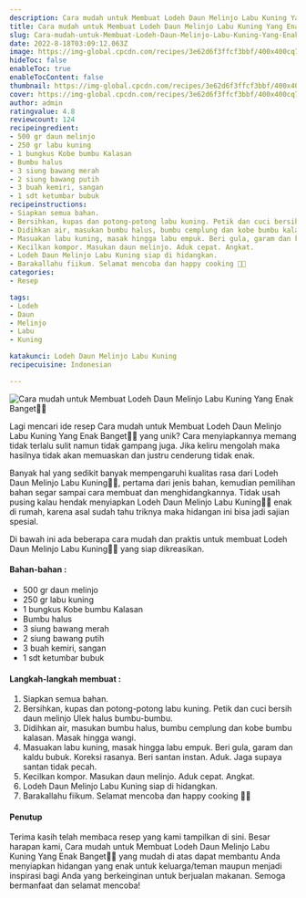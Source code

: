 ```yaml
---
description: Cara mudah untuk Membuat Lodeh Daun Melinjo Labu Kuning Yang Enak Banget"
title: Cara mudah untuk Membuat Lodeh Daun Melinjo Labu Kuning Yang Enak Banget
slug: Cara-mudah-untuk-Membuat-Lodeh-Daun-Melinjo-Labu-Kuning-Yang-Enak-Banget
date: 2022-8-18T03:09:12.063Z
image: https://img-global.cpcdn.com/recipes/3e62d6f3ffcf3bbf/400x400cq70/photo.jpg
hideToc: false
enableToc: true
enableTocContent: false
thumbnail: https://img-global.cpcdn.com/recipes/3e62d6f3ffcf3bbf/400x400cq70/photo.jpg
cover: https://img-global.cpcdn.com/recipes/3e62d6f3ffcf3bbf/400x400cq70/photo.jpg
author: admin
ratingvalue: 4.8
reviewcount: 124
recipeingredient:
- 500 gr daun melinjo
- 250 gr labu kuning
- 1 bungkus Kobe bumbu Kalasan
- Bumbu halus
- 3 siung bawang merah
- 2 siung bawang putih
- 3 buah kemiri, sangan
- 1 sdt ketumbar bubuk
recipeinstructions:
- Siapkan semua bahan.
- Bersihkan, kupas dan potong-potong labu kuning. Petik dan cuci bersih daun melinjo Ulek halus bumbu-bumbu.
- Didihkan air, masukan bumbu halus, bumbu cemplung dan kobe bumbu kalasan. Masak hingga wangi.
- Masuakan labu kuning, masak hingga labu empuk. Beri gula, garam dan kaldu bubuk. Koreksi rasanya. Beri santan instan. Aduk. Jaga supaya santan tidak pecah.
- Kecilkan kompor. Masukan daun melinjo. Aduk cepat. Angkat.
- Lodeh Daun Melinjo Labu Kuning siap di hidangkan.
- Barakallahu fiikum. Selamat mencoba dan happy cooking 🤗😘
categories:
- Resep

tags:
- Lodeh
- Daun
- Melinjo
- Labu
- Kuning

katakunci: Lodeh Daun Melinjo Labu Kuning
recipecuisine: Indonesian

---
```


![Cara mudah untuk Membuat Lodeh Daun Melinjo Labu Kuning Yang Enak Banget👩‍🍳](https://img-global.cpcdn.com/recipes/3e62d6f3ffcf3bbf/400x400cq70/photo.jpg)

Lagi mencari ide resep Cara mudah untuk Membuat Lodeh Daun Melinjo Labu Kuning Yang Enak Banget👩‍🍳 yang unik? Cara menyiapkannya memang tidak terlalu sulit namun tidak gampang juga. Jika keliru mengolah maka hasilnya tidak akan memuaskan dan justru cenderung tidak enak.

Banyak hal yang sedikit banyak mempengaruhi kualitas rasa dari Lodeh Daun Melinjo Labu Kuning👩‍🍳, pertama dari jenis bahan, kemudian pemilihan bahan segar sampai cara membuat dan menghidangkannya. Tidak usah pusing kalau hendak menyiapkan Lodeh Daun Melinjo Labu Kuning👩‍🍳 enak di rumah, karena asal sudah tahu triknya maka hidangan ini bisa jadi sajian spesial.

Di bawah ini ada beberapa cara mudah dan praktis untuk membuat Lodeh Daun Melinjo Labu Kuning👩‍🍳 yang siap dikreasikan.

<!--inarticleads1-->

#### Bahan-bahan :

- 500 gr daun melinjo
- 250 gr labu kuning
- 1 bungkus Kobe bumbu Kalasan
- Bumbu halus
- 3 siung bawang merah
- 2 siung bawang putih
- 3 buah kemiri, sangan
- 1 sdt ketumbar bubuk

<!--inarticleads2-->

#### Langkah-langkah membuat :

1. Siapkan semua bahan.
1. Bersihkan, kupas dan potong-potong labu kuning. Petik dan cuci bersih daun melinjo Ulek halus bumbu-bumbu.
1. Didihkan air, masukan bumbu halus, bumbu cemplung dan kobe bumbu kalasan. Masak hingga wangi.
1. Masuakan labu kuning, masak hingga labu empuk. Beri gula, garam dan kaldu bubuk. Koreksi rasanya. Beri santan instan. Aduk. Jaga supaya santan tidak pecah.
1. Kecilkan kompor. Masukan daun melinjo. Aduk cepat. Angkat.
1. Lodeh Daun Melinjo Labu Kuning siap di hidangkan.
1. Barakallahu fiikum. Selamat mencoba dan happy cooking 🤗😘

#### Penutup

Terima kasih telah membaca resep yang kami tampilkan di sini. Besar harapan kami, Cara mudah untuk Membuat Lodeh Daun Melinjo Labu Kuning Yang Enak Banget👩‍🍳 yang mudah di atas dapat membantu Anda menyiapkan hidangan yang enak untuk keluarga/teman maupun menjadi inspirasi bagi Anda yang berkeinginan untuk berjualan makanan. Semoga bermanfaat dan selamat mencoba!